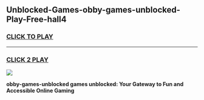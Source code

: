 
## Unblocked-Games-obby-games-unblocked-Play-Free-hall4
<h3>
<a href="https://premium76.site?title=obby-games-unblocked&ref=22A">CLICK TO PLAY</a></h3>
<hr>

<h3>
<a href="https://premium76.site?title=obby-games-unblocked&ref=22A">CLICK 2 PLAY</a>
  
</h3>

<a href="https://premium76.site?title=obby-games-unblocked&ref=22A"><img src="https://clearcache.store/games.png"></a>


**obby-games-unblocked games unblocked: Your Gateway to Fun and Accessible Online Gaming**
